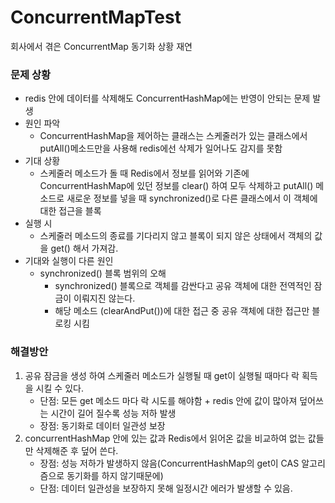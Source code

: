 # ConcurrentMapTest
회사에서 겪은 ConcurrentMap 동기화 상황 재연

### 문제 상황
+ redis 안에 데이터를 삭제해도 ConcurrentHashMap에는 반영이 안되는 문제 발생
+ 원인 파악
  + ConcurrentHashMap을 제어하는 클래스는 스케줄러가 있는 클래스에서 putAll()메소드만을 사용해 redis에선 삭제가 일어나도 감지를 못함
+ 기대 상황
  + 스케줄러 메소드가 돌 때 Redis에서 정보를 읽어와 기존에 ConcurrentHashMap에 있던 정보를 clear() 하여 모두 삭제하고 
putAll() 메소드로 새로운 정보를 넣을 때 synchronized()로 다른 클래스에서 이 객체에 대한 접근을 블록 
+ 실행 시
  + 스케줄러 메소드의 종료를 기다리지 않고 블록이 되지 않은 상태에서 객체의 값을 get() 해서 가져감.
+ 기대와 실행이 다른 원인
  + synchronized() 블록 범위의 오해
    + synchronized() 블록으로 객체를 감싼다고 공유 객체에 대한 전역적인 잠금이 이뤄지진 않는다.
    + 해당 메소드 (clearAndPut())에 대한 접근 중 공유 객체에 대한 접근만 블로킹 시킴


### 해결방안
1. 공유 잠금을 생성 하여 스케줄러 메소드가 실행될 때 get이 실행될 때마다 락 획득을 시킬 수 있다.
   + 단점: 모든 get 메소드 마다 락 시도를 해야함 + redis 안에 값이 많아져 덮어쓰는 시간이 길어 질수록 성능 저하 발생
   + 장점: 동기화로 데이터 일관성 보장
2. concurrentHashMap 안에 있는 값과 Redis에서 읽어온 값을 비교하여 없는 값들만 삭제해준 후 덮어 쓴다.
   + 장점: 성능 저하가 발생하지 않음(ConcurrentHashMap의 get이 CAS 알고리즘으로 동기화를 하지 않기때문에)
   + 단점: 데이터 일관성을 보장하지 못해 일정시간 에러가 발생할 수 있음.